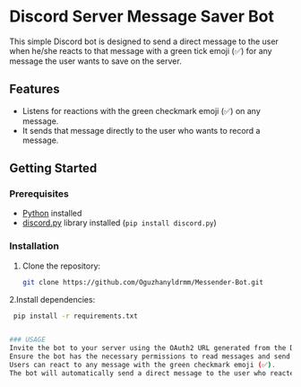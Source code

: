 # Discord Server Message Saver Bot

This simple Discord bot is designed to send a direct message to the user when he/she reacts to that message with a green tick emoji (✅) for any message the user wants to save on the server.

## Features

- Listens for reactions with the green checkmark emoji (✅) on any message.
- It sends that message directly to the user who wants to record a message.
## Getting Started

### Prerequisites

- [Python](https://www.python.org/) installed
- [discord.py](https://discordpy.readthedocs.io/) library installed (`pip install discord.py`)

### Installation

1. Clone the repository:

   ```bash
   git clone https://github.com/Oguzhanyldrmm/Messender-Bot.git

2.Install dependencies:
 ```bash
  pip install -r requirements.txt


### USAGE
Invite the bot to your server using the OAuth2 URL generated from the Discord Developer Portal.
Ensure the bot has the necessary permissions to read messages and send direct messages.
Users can react to any message with the green checkmark emoji (✅).
The bot will automatically send a direct message to the user who reacted.



